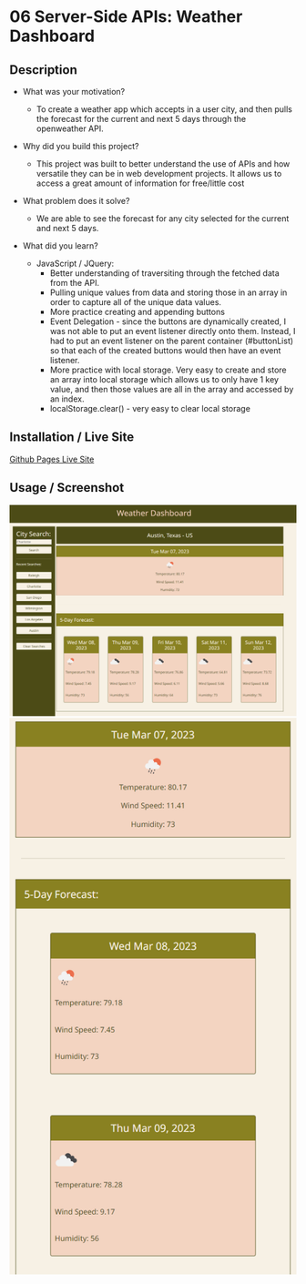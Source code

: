 # 06 Server-Side APIs: Weather Dashboard

## Description

- What was your motivation?
    - To create a weather app which accepts in a user city, and then pulls the forecast for the current and next 5 days through the openweather API.

- Why did you build this project?
    - This project was built to better understand the use of APIs and how versatile they can be in web development projects. It allows us to access a great amount of information for free/little cost

- What problem does it solve?
    - We are able to see the forecast for any city selected for the current and next 5 days.

- What did you learn?
    - JavaScript / JQuery:
        - Better understanding of traversiting through the fetched data from the API. 
        - Pulling unique values from data and storing those in an array in order to capture all of the unique data values.
        - More practice creating and appending buttons
        - Event Delegation - since the buttons are dynamically created, I was not able to put an event listener directly onto them. Instead, I had to put an event listener on the parent container (#buttonList) so that each of the created buttons would then have an event listener.
        - More practice with local storage. Very easy to create and store an array into local storage which allows us to only have 1 key value, and then those values are all in the array and accessed by an index.
        - localStorage.clear() - very easy to clear local storage

## Installation / Live Site

[Github Pages Live Site]()

## Usage / Screenshot

![Desktop](/assets/06Challenge%20-Weather-Dash-Desktop.png)
![Mobile](/assets/06Challenge%20-Weather-Dash-Mobile.png)

